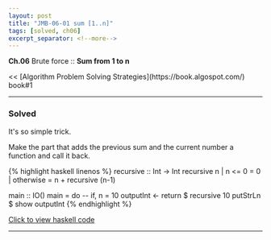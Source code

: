 ```yaml
---
layout: post
title: "JMB-06-01 sum [1..n]"
tags: [solved, ch06]
excerpt_separator: <!--more-->
---
```



**Ch.06** Brute force :: **Sum from 1 to n**
<!--more--> << [Algorithm Problem Solving Strategies](https://book.algospot.com/) book#1

---

### Solved

It's so simple trick. 

Make the part that adds the previous sum and the current number a function and call it back.

{% highlight haskell linenos %}
recursive :: Int -> Int
recursive n
  | n <= 0    = 0
  | otherwise = n + recursive (n-1)

main :: IO()
main = do
  -- if, n = 10
  outputInt <- return $ recursive 10 
  putStrLn $ show outputInt
{% endhighlight %}

[Click to view haskell code](https://github.com/fp-study/fp-study.github.io/blob/master/_haskell/2020-1-JongManBook/06-brute-force/06-01-sum-from-1-to-n_SOLVED.hs)

---


